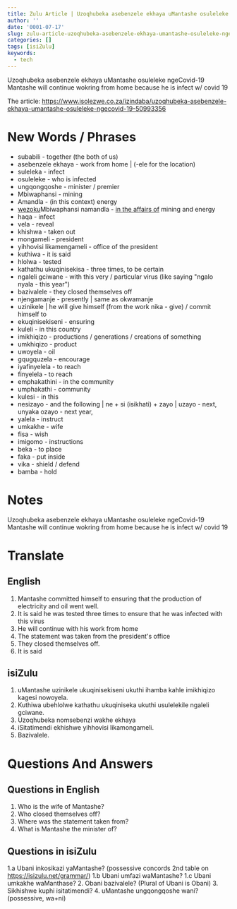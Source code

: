 ```yaml
---
title: Zulu Article | Uzoqhubeka asebenzele ekhaya uMantashe osuleleke ngeCovid-19
author: ''
date: '0001-07-17'
slug: zulu-article-uzoqhubeka-asebenzele-ekhaya-umantashe-osuleleke-ngecovid-19
categories: []
tags: [isiZulu]
keywords:
  - tech
---
```


Uzoqhubeka asebenzele ekhaya uMantashe osuleleke ngeCovid-19
Mantashe will continue wokring from home because he is infect w/ covid 19

<!--more-->

The article: https://www.isolezwe.co.za/izindaba/uzoqhubeka-asebenzele-ekhaya-umantashe-osuleleke-ngecovid-19-50993356


# New Words / Phrases

- subabili - together (the both of us)
- asebenzele ekhaya - work from home | (-ele for the location)
- suleleka - infect
- osuleleke - who is infected
- ungqongqoshe - minister / premier
- Mbiwaphansi - mining
- Amandla - (in this context) energy
- <u>wezoku</u>Mbiwaphansi namandla - <u>in the affairs of</u> mining and energy
- haqa - infect
- vela - reveal
- khishwa - taken out
- mongameli - president
- yihhovisi likamengameli - office of the president
- kuthiwa - it is said
- hlolwa - tested
- kathathu ukuqinisekisa - three times, to be certain
- ngaleli gciwane - with this very / particular virus (like saying "ngalo nyala - this year")
- bazivalele - they closed themselves off
- njengamanje - presently | same as okwamanje
- uzinikele | he will give himself (from the work nika - give) / commit himself to
- ekuqinisekiseni - ensuring
- kuleli - in this country
- imikhiqizo - productions / generations / creations of something
- umkhiqizo - product
- uwoyela - oil
- gqugquzela - encourage
- iyafinyelela - to reach
- finyelela - to reach
- emphakathini - in the community
- umphakathi - community
- kulesi - in this
- nesizayo - and the following | ne + si (isikhati) + zayo | uzayo - next, unyaka ozayo - next year, 
- yalela - instruct
- umkakhe - wife
- fisa - wish
- imigomo - instructions
- beka - to place
- faka - put inside
- vika - shield / defend
- bamba - hold


# Notes

Uzoqhubeka asebenzele ekhaya uMantashe osuleleke ngeCovid-19
Mantashe will continue wokring from home because he is infect w/ covid 19

# Translate

## English

1. Mantashe committed himself to ensuring that the production of electricity and oil went well.
2. It is said he was tested three times to ensure that he was infected with this virus
3. He will continue with his work from home
4. The statement was taken from the president's office
5. They closed themselves off.
6. It is said 

## isiZulu

1. uMantashe uzinikele ukuqinisekiseni ukuthi ihamba kahle imikhiqizo kagesi nowoyela.
2. Kuthiwa ubehlolwe kathathu ukuqiniseka ukuthi usulelekile ngaleli gciwane.
3. Uzoqhubeka nomsebenzi wakhe ekhaya
4. iSitatimendi ekhishwe yihhovisi likamongameli.
5. Bazivalele.

# Questions And Answers

## Questions in English

1. Who is the wife of Mantashe?
2. Who closed themselves off?
3. Where was the statement taken from?
4. What is Mantashe the minister of?

## Questions in isiZulu

1.a Ubani inkosikazi yaMantashe? (possessive concords 2nd table on https://isizulu.net/grammar/)
1.b Ubani umfazi waMantashe?
1.c Ubani umkakhe waManthase?
2. Obani bazivalele? (Plural of Ubani is Obani)
3. Sikhishwe kuphi isitatimendi?
4. uMantashe ungqongqoshe wani? (possessive, wa+ni)








